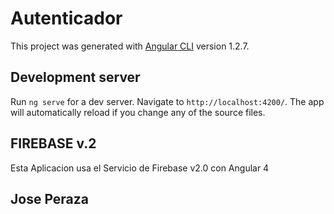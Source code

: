 # Autenticador

This project was generated with [Angular CLI](https://github.com/angular/angular-cli) version 1.2.7.

## Development server

Run `ng serve` for a dev server. Navigate to `http://localhost:4200/`. The app will automatically reload if you change any of the source files.

## FIREBASE v.2
Esta Aplicacion usa el Servicio de Firebase v2.0 con Angular 4


## Jose Peraza
